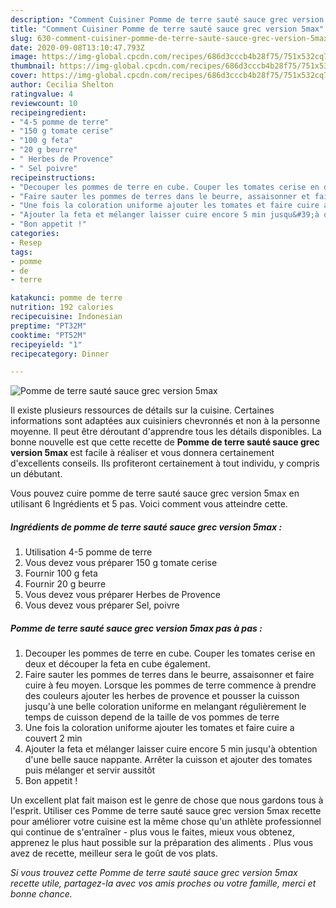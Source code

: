 ```yaml
---
description: "Comment Cuisiner Pomme de terre sauté sauce grec version 5max"
title: "Comment Cuisiner Pomme de terre sauté sauce grec version 5max"
slug: 630-comment-cuisiner-pomme-de-terre-saute-sauce-grec-version-5max
date: 2020-09-08T13:10:47.793Z
image: https://img-global.cpcdn.com/recipes/686d3cccb4b28f75/751x532cq70/pomme-de-terre-saute-sauce-grec-version-5max-photo-principale-de-la-recette.jpg
thumbnail: https://img-global.cpcdn.com/recipes/686d3cccb4b28f75/751x532cq70/pomme-de-terre-saute-sauce-grec-version-5max-photo-principale-de-la-recette.jpg
cover: https://img-global.cpcdn.com/recipes/686d3cccb4b28f75/751x532cq70/pomme-de-terre-saute-sauce-grec-version-5max-photo-principale-de-la-recette.jpg
author: Cecilia Shelton
ratingvalue: 4
reviewcount: 10
recipeingredient:
- "4-5 pomme de terre"
- "150 g tomate cerise"
- "100 g feta"
- "20 g beurre"
- " Herbes de Provence"
- " Sel poivre"
recipeinstructions:
- "Decouper les pommes de terre en cube. Couper les tomates cerise en deux et découper la feta en cube également."
- "Faire sauter les pommes de terres dans le beurre, assaisonner et faire cuire à feu moyen. Lorsque les pommes de terre commence à prendre des couleurs ajouter les herbes de provence et pousser la cuisson jusqu&#39;à une belle coloration uniforme en melangant régulièrement le temps de cuisson depend de la taille de vos pommes de terre"
- "Une fois la coloration uniforme ajouter les tomates et faire cuire a couvert 2 min"
- "Ajouter la feta et mélanger laisser cuire encore 5 min jusqu&#39;à obtention d&#39;une belle sauce nappante. Arrêter la cuisson et ajouter des tomates puis mélanger et servir aussitôt"
- "Bon appetit !"
categories:
- Resep
tags:
- pomme
- de
- terre

katakunci: pomme de terre 
nutrition: 192 calories
recipecuisine: Indonesian
preptime: "PT32M"
cooktime: "PT52M"
recipeyield: "1"
recipecategory: Dinner

---
```



![Pomme de terre sauté sauce grec version 5max](https://img-global.cpcdn.com/recipes/686d3cccb4b28f75/751x532cq70/pomme-de-terre-saute-sauce-grec-version-5max-photo-principale-de-la-recette.jpg)

Il existe plusieurs ressources de détails sur la cuisine. Certaines informations sont adaptées aux cuisiniers chevronnés et non à la personne moyenne. Il peut être déroutant d'apprendre tous les détails disponibles. La bonne nouvelle est que cette recette de <strong> Pomme de terre sauté sauce grec version 5max </strong> est facile à réaliser et vous donnera certainement d'excellents conseils. Ils profiteront certainement à tout individu, y compris un débutant.

<!--inarticleads1-->

Vous pouvez cuire pomme de terre sauté sauce grec version 5max en utilisant 6 Ingrédients et 5 pas. Voici comment vous atteindre cette.

##### Ingrédients de pomme de terre sauté sauce grec version 5max :

1. Utilisation 4-5 pomme de terre
1. Vous devez vous préparer 150 g tomate cerise
1. Fournir 100 g feta
1. Fournir 20 g beurre
1. Vous devez vous préparer  Herbes de Provence
1. Vous devez vous préparer  Sel, poivre




<!--inarticleads2-->

##### Pomme de terre sauté sauce grec version 5max pas à pas :

1. Decouper les pommes de terre en cube. Couper les tomates cerise en deux et découper la feta en cube également.
1. Faire sauter les pommes de terres dans le beurre, assaisonner et faire cuire à feu moyen. Lorsque les pommes de terre commence à prendre des couleurs ajouter les herbes de provence et pousser la cuisson jusqu&#39;à une belle coloration uniforme en melangant régulièrement le temps de cuisson depend de la taille de vos pommes de terre
1. Une fois la coloration uniforme ajouter les tomates et faire cuire a couvert 2 min
1. Ajouter la feta et mélanger laisser cuire encore 5 min jusqu&#39;à obtention d&#39;une belle sauce nappante. Arrêter la cuisson et ajouter des tomates puis mélanger et servir aussitôt
1. Bon appetit !




<!--inarticleads1-->

<p>
Un excellent plat fait maison est le genre de chose que nous gardons tous à l'esprit. Utiliser ces Pomme de terre sauté sauce grec version 5max recette pour améliorer votre cuisine est la même chose qu'un athlète professionnel qui continue de s'entraîner - plus vous le faites, mieux vous obtenez, apprenez le plus haut possible sur la préparation des aliments . Plus vous avez de recette, meilleur sera le goût de vos plats.
</p>

<p>
<i>Si vous trouvez cette Pomme de terre sauté sauce grec version 5max recette utile, partagez-la avec vos amis proches ou votre famille, merci et bonne chance.</i>
</p>
